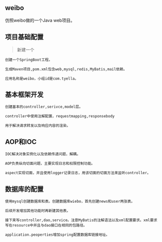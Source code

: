 ## weibo
仿照weibo做的一个Java web项目。

## 项目基础配置
> 新建一个


    创建一个SpringBoot工程。
    
    生成Maven项目,pom.xml包含web,mysql,redis,MyBatis,mail依赖。
    
    应用名称是weibo，小组id是com.tyella。
    

## 基本框架开发
    
    创建基本的controller,serivce,model层。
    
    controller中使用注解配置，requestmapping,responsebody
    
    用于解决请求转发以及响应内容的渲染。
    
## AOP和IOC

    IOC解决对象实例化以及依赖传递问题，解耦。
    
    AOP负责纵向切面问题，主要实现日志和权限控制功能。
    
    aspect实现切面，并且使用logger记录日志，用该切面的切面方法来监听controller。
    
## 数据库的配置

    使用mysql创建数据库和表。创建数据库wiebo，首先创建news和user两张表。
    
    后续开发增加其他功能时再新建其他表。
    
    接下来写controller,dao,service。注意MyBatis的注解语法以及xml配置要求。xml要求写在resource中并且与dao接口在相同的包路径。
    
    application.peoperties增加spring配置数据库链接地址。
    
    